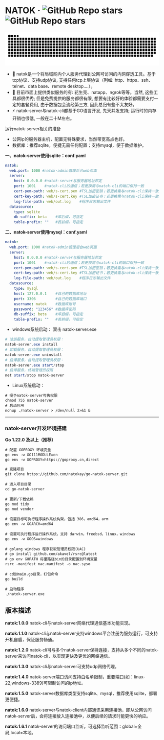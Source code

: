 # NATOK · ![GitHub Repo stars](https://img.shields.io/github/stars/natokay/go-natok-server) ![GitHub Repo stars](https://img.shields.io/github/stars/natokay/go-natok-cli)

<div align="center">
  <!-- Snake Code Contribution Map 贪吃蛇代码贡献图 -->
  <img src="grid-snake.svg" />
</div>
<p/>


- 🌱 natok是一个将局域网内个人服务代理到公网可访问的内网穿透工具。基于tcp协议、支持udp协议, 支持任何tcp上层协议（列如: http、https、ssh、telnet、data base、remote desktop....）。
- 🤔 目前市面上提供类似服务的有: 花生壳、natapp、ngrok等等。当然, 这些工具都很优秀; 但是免费提供的服务都很有限, 想要有比较好的体验都需要支付一定的套餐费用, 由于数据包会流经第三方, 因此总归有些不太友好。
- ⚡ natok-server与natok-cli都基于GO语言开发, 先天并发支持; 运行时的内存开销也很低, 一般在二十M左右。


运行natok-server相关的准备
- 公网ip的服务器主机，配置无特殊要求，当然带宽高点也好。
- 数据库：推荐sqlite，便捷无需任何配置；支持mysql，便于数据维护。

**一、natok-server使用sqlite：conf.yaml**
```yaml
natok:
  web.port: 1000 #natok·admin管理后台web页面
  server:
    host: 0.0.0.0 #natok-server与服务器地址邦定
    port: 1001    #natok-cli的通信；若更换需与natok-cli的端口保持一致
    cert-pem-path: web/s-cert.pem #TSL加密密钥；若更换需与natok-cli保持一致
    cert-key-path: web/s-cert.key #TSL加密证书；若更换需与natok-cli保持一致
    log-file-path: web/out.log    #程序日志输出文件
  datasource:
    type: sqlite
    db-suffix: beta    #库后缀，可指定
    table-prefix: ""   #表前缀，可指定
```

**二、natok-server使用mysql：conf.yaml**
```yaml
natok:
  web.port: 1000 #natok·admin管理后台web页面
  server:
    host: 0.0.0.0 #natok-server与服务器地址邦定
    port: 1001    #natok-cli的通信；若更换需与natok-cli的端口保持一致
    cert-pem-path: web/s-cert.pem #TSL加密密钥；若更换需与natok-cli保持一致
    cert-key-path: web/s-cert.key #TSL加密证书；若更换需与natok-cli保持一致
    log-file-path: web/out.log    #程序日志输出文件
  datasource:
    type: mysql
    host: 127.0.0.1    #自己的数据库地址
    port: 3306         #自己的数据库端口
    username: natok    #数据库账号
    password: "123456" #数据库密码
    db-suffix: beta    #库后缀，可指定
    table-prefix: ""   #表前缀，可指定
```

- windows系统启动： 双击 natok-server.exe
```powershell
# 注册服务，自动提取管理员权限：
natok-server.exe install
# 卸载服务，自动提取管理员权限：
natok-server.exe uninstall
# 启停服务，自动提取管理员权限：
natok-server.exe start/stop
# 启停服务，终端管理员权限
net start/stop natok-server
```
- Linux系统启动：
```shell
# 授予natok-server可执权限
chmod 755 natok-server
# 启动应用
nohup ./natok-server > /dev/null 2>&1 &
```

---

### natok-server开发环境搭建

**Go 1.22.0 及以上（推荐）**
```shell
# 配置 GOPROXY 环境变量
go env -w GO111MODULE=on
go env -w GOPROXY=https://goproxy.cn,direct
```

```shell
# 克隆项目
git clone https://github.com/natokay/go-natok-server.git

# 进入项目目录
cd go-natok-server

# 更新/下载依赖
go mod tidy
go mod vendor

# 设置目标可执行程序操作系统构架，包括 386，amd64，arm
go env -w GOARCH=amd64

# 设置可执行程序运行操作系统，支持 darwin，freebsd，linux，windows
go env -w GOOS=windows

# golang windows 程序获取管理员权限(UAC)
# go install github.com/akavel/rsrc@latest
# go env GOPATH 将里路径bin的目录配置到环境变量
rsrc -manifest nac.manifest -o nac.syso

# cd到main.go目录，打包命令
go build

# 启动程序
./natok-server.exe
```

## 版本描述
**natok:1.0.0**
natok-cli与natok-server网络代理通信基本功能实现。

**natok:1.1.0**
natok-cli与natok-server支持windows平台注册为服务运行，可支持开机自启，保证服务畅通。

**natok:1.2.0**
natok-cli可与多个natok-server保持连接，支持从多个不同的natok-server来访问natok-cli，以实现更快及更优的网络通信。

**natok:1.3.0**
natok-cli与natok-server可支持udp网络代理。

**natok:1.4.0**
natok-server端口访问支持白名单限制，重要端口(如：linux-22,windows-3389)可限制访问的ip地址。

**natok:1.5.0**
natok-server数据库类型支持sqlite、mysql，推荐使用sqlite，部署更便捷。

**natok:1.6.0**
natok-server与natok-client内部通讯采用连接池，即从公网访问natok-server后，会将连接放入连接池中，以便后续的请求时能更快的响应。

**natok:1.6.1**
natok-server的访问端口监听，可选择监听范围：global=全局,local=本地。
